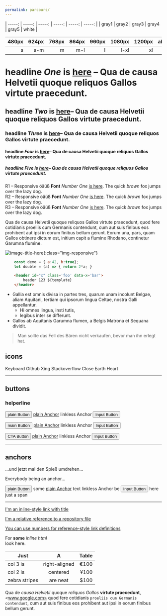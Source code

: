 ```yaml
---
permalink: parcours/
---
```


<div id='grays' markdown='1'>

| -----: | -----: | -----: | -----: | -----: | -----: |
| gray1  | gray2  | gray3  | gray4  | gray5  | white  |

</div>


<div id='breakpoints' markdown='1'>

| 480px  | 624px  | 768px  | 864px  | 960px  | 1080px | 1200px | above  |
| -----: | -----: | -----: | -----: | -----: | -----: | -----: | -----: |
| s      | s-m    | m      | m-l    | l      | l-xl   | xl     |        |

</div>


# **head**line _One_ is [here](#) – Qua de causa Helvetii quoque reliquos Gallos virtute praecedunt.
## **head**line _Two_ is [here](#)– Qua de causa Helvetii quoque reliquos Gallos virtute praecedunt.
### **head**line _Three_ is [here](#)– Qua de causa Helvetii quoque reliquos Gallos virtute praecedunt.
#### **head**line _Four_ is [here](#)– Qua de causa Helvetii quoque reliquos Gallos virtute praecedunt.
##### **head**line _Five_ is [here](#)– Qua de causa Helvetii quoque reliquos Gallos virtute praecedunt.


<div id='responsive-fonts' class='r1'>R1 – Responsive öäüß <b>Font</b> <i>Number One</i> <a href='#'>is here</a>. The quick <i>brown</i> fox jumps over the lazy dog.</div>

<div class='r2'>R2 – Responsive öäüß <b>Font</b> <i>Number One</i> <a href='#'>is here</a>. The quick <i>brown</i> fox jumps over the lazy dog.</div>

<div class='r3'>R3 – Responsive öäüß <b>Font</b> <i>Number One</i> <a href='#'>is here</a>. The quick <i>brown</i> fox jumps over the lazy dog.</div>

Qua de causa Helvetii quoque reliquos Gallos virtute praecedunt, quod fere cotidianis proeliis cum Germanis contendunt, cum aut suis finibus eos prohibent aut ipsi in eorum finibus bellum gerunt. Eorum una, pars, quam Gallos obtinere dictum est, initium capit a flumine Rhodano, continetur Garumna flumine.

![image-title-here]({{site.static}}/img/bg_amden.jpg){:class="img-responsive"}



```javascript
    const demo = { a:42, b:true};
    let double = (a) => { return 2*a; }
```

```html
    <header id="x" class='foo' data-x='bar'>
        header 123 ${template}
    </header>
```

* Gallia est omnis divisa in partes tres, quarum unam incolunt Belgae, aliam Aquitani, tertiam qui ipsorum lingua Celtae, nostra Galli appellantur.
  * Hi omnes lingua, insti  tutis,
  * legibus inter se differunt.
* Gallos ab Aquitanis Garumna flumen, a Belgis Matrona et Sequana dividit.

> Man sollte das Fell des Bären nicht verkaufen,
> bevor man ihn erlegt hat.

## icons

Keyboard <span class='icon-keyboard'>
Github <span class='icon-github'>
Xing <span class='icon-xing2'>
Stackoverflow <span class='icon-stackoverflow'>
Close <span class='icon-cross'>
Earth <span class='icon-earth'>
Heart <span class='icon-heart'>


----

## buttons
### helperline

<button id='button'>plain Button</button>
<a class='button' href='#'>plain Anchor</a>
<a class='button'>linkless Anchor</a>
<input class='button' type='submit' value='Input Button' />

<button class='button-main'>main Button</button>
<a class='button button-main' href='#'>plain Anchor</a>
<a class='button button-main'>linkless Anchor</a>
<input class='button button-main' type='submit' value='Input Button' />

<button class='button-cta'>CTA Button</button>
<a class='button button-cta' href='#'>plain Anchor</a>
<a class='button button-cta'>linkless Anchor</a>
<input class='button button-cta' type='submit' value='Input Button' />

----
## anchors

...und jetzt mal den Spieß umdrehen...

Everybody being an anchor...

<button class='anchor'>plain Button</button>
some
<a href='#'>plain Anchor</a>
text
<a>linkless Anchor</a>
be
<input class='anchor' type='submit' value='Input Button' />
here
<span class='anchor'> just a span</span>


----

[I'm an inline-style link with title](https://www.google.com "Google's Homepage")

[I'm a relative reference to a repository file]({{site.static}}/img/alunan.jpg)

[You can use numbers for reference-style link definitions][1]

For <b>some</b> <i>inline html</i><br> look here.

| Just          | A             | Table |
| ------------- |:-------------:| -----:|
| col 3 is      | right-aligned | €100  |
| col 2 is      | centered      | ¥100  |
| zebra stripes | are neat      | $100  |

Qua de _causa Helvetii_ quoque _reliquos Gallos_ **virtute praecedunt**, <www.google.com> quod fere cotidianis `proeliis cum Germanis contendunt`, cum aut suis finibus eos prohibent aut ipsi in eorum finibus bellum gerunt.


[1]: https://en.wikipedia.org/wiki/Note_(typography)
